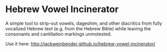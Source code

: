 Hebrew Vowel Incinerator
====================

A simple tool to strip-out vowels, dageshim, and other diacritics from fully vocalized Hebrew text (e.g. from the Hebrew Bible) while leaving the consonants and cantillation markings unmolested.

Use it here:
http://jackweinbender.github.io/hebrew-vowel-incinerator/
